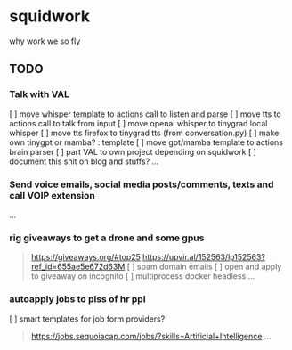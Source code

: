 # squidwork
<p>why work we so fly</p>

## TODO
### Talk with VAL
[ ] move whisper template to actions call to listen and parse
[ ] move tts to actions call to talk from input
[ ] move openai whisper to tinygrad local whisper
[ ] move tts firefox to tinygrad tts (from conversation.py)
[ ] make own tinygpt or mamba? : template
[ ] move gpt/mamba template to actions brain parser
[ ] part VAL to own project depending on squidwork
[ ] document this shit on blog and stuffs? ...
### Send voice emails, social media posts/comments, texts and call VOIP extension
...
### rig giveaways to get a drone and some gpus
> https://giveaways.org/#top25
> https://upvir.al/152563/lp152563?ref_id=655ae5e672d63M
[ ] spam domain emails
[ ] open and apply to giveaway on incognito
[ ] multiprocess docker headless
...
### autoapply jobs to piss of hr ppl
[ ] smart templates for job form providers?
> https://jobs.sequoiacap.com/jobs/?skills=Artificial+Intelligence
...